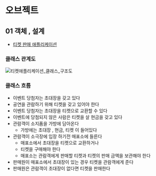 # 오브젝트

## 01 객체 , 설계
+ [티켓 판매 애플리케이션](https://unique-wandflower-4cc.notion.site/01_1-ace7774eb70d4750b75422b5843947d7)

### 클래스 관계도
![티켓애플리케이션_클래스_구조도](https://user-images.githubusercontent.com/42866800/159278715-8764a9da-70aa-48c5-a95e-fab672269056.png)


### 클래스 흐름
- 이벤트 당첨자는 초대장을 갖고 있다
- 공연을 관람하기 위해 티켓을 갖고 있어야 한다
- 이벤트 당첨자는 초대장을 티켓으로 교환할 수 있다
- 이벤트에 당첨되지 않은 사람은 티켓을 살 현금을 갖고 있다
- 관람객이 소지품을 가방에 담아온다
    - 가방에는 초대장 , 현금, 티켓 이 들어있다
- 관람객이 소극장에 입장 하기전 매표소에 들른다
    - 매표소에서 초대장을 티켓으로 교환하거나
    - 티켓을 구매해야 한다
    - 매표소는 관람객에게 판매할 티켓과 티켓의 판매 금액을 보관해야 한다
- 판매원이 매표소에서 초대장이 있는 경우 티켓을 관람객에게 준다
- 판매원은 관람객이 초대장이 없다면 티켓을 판매한다